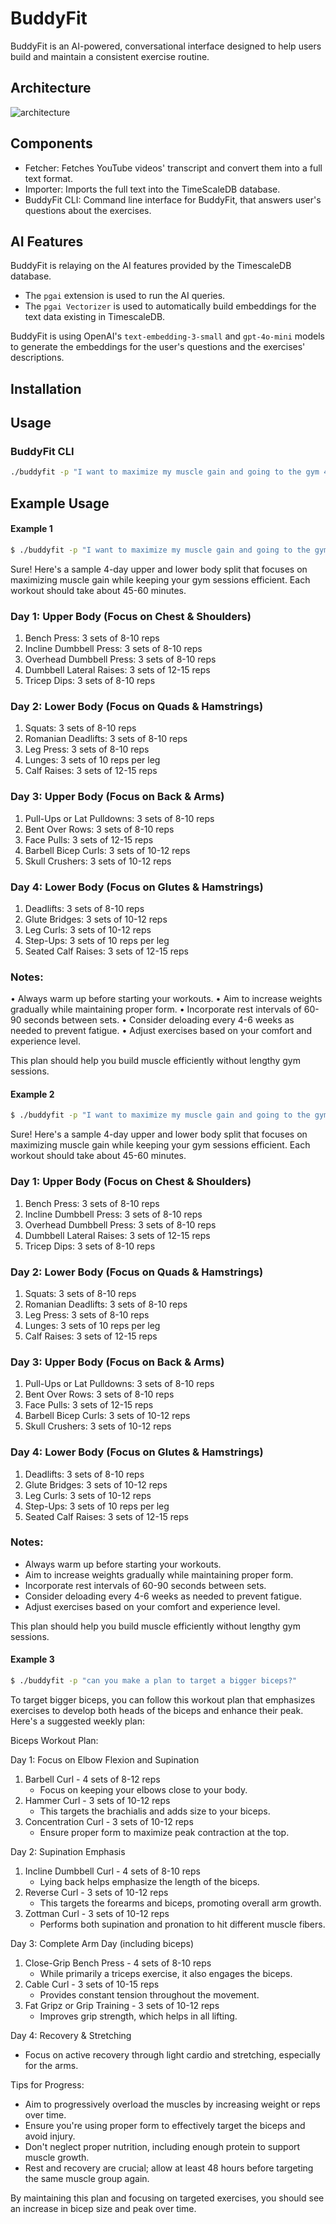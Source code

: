 # BuddyFit

BuddyFit is an AI-powered, conversational interface designed to help users build and maintain a consistent exercise routine.

## Architecture

![architecture](./arch.png)

## Components

- Fetcher: Fetches YouTube videos' transcript and convert them into a full text format.
- Importer: Imports the full text into the TimeScaleDB database.
- BuddyFit CLI: Command line interface for BuddyFit, that answers user's questions about the exercises.

## AI Features

BuddyFit is relaying on the AI features provided by the TimescaleDB database.
- The `pgai` extension is used to run the AI queries. 
- The `pgai Vectorizer` is used to automatically build embeddings for the text data existing in TimescaleDB.

BuddyFit is using OpenAI's `text-embedding-3-small` and `gpt-4o-mini` models to generate the embeddings 
for the user's questions and the exercises' descriptions.

## Installation



## Usage

### BuddyFit CLI

```bash
./buddyfit -p "I want to maximize my muscle gain and going to the gym 4 times per week. Can you build a plan for me? I don't want to spend long time in the gym"
````

## Example Usage

#### Example 1

```bash
$ ./buddyfit -p "I want to maximize my muscle gain and going to the gym 4 times per week. Can you build a plan for me? I don't want to spend long time in the gym"
```

  Sure! Here's a sample 4-day upper and lower body split that focuses on
  maximizing
  muscle gain while keeping your gym sessions efficient. Each workout should take
  about 45-60 minutes.

  ### Day 1: Upper Body (Focus on Chest & Shoulders)

1. Bench Press: 3 sets of 8-10 reps
2. Incline Dumbbell Press: 3 sets of 8-10 reps
3. Overhead Dumbbell Press: 3 sets of 8-10 reps
4. Dumbbell Lateral Raises: 3 sets of 12-15 reps
5. Tricep Dips: 3 sets of 8-10 reps

  ### Day 2: Lower Body (Focus on Quads & Hamstrings)

1. Squats: 3 sets of 8-10 reps
2. Romanian Deadlifts: 3 sets of 8-10 reps
3. Leg Press: 3 sets of 8-10 reps
4. Lunges: 3 sets of 10 reps per leg
5. Calf Raises: 3 sets of 12-15 reps

  ### Day 3: Upper Body (Focus on Back & Arms)

1. Pull-Ups or Lat Pulldowns: 3 sets of 8-10 reps
2. Bent Over Rows: 3 sets of 8-10 reps
3. Face Pulls: 3 sets of 12-15 reps
4. Barbell Bicep Curls: 3 sets of 10-12 reps
5. Skull Crushers: 3 sets of 10-12 reps

  ### Day 4: Lower Body (Focus on Glutes & Hamstrings)

1. Deadlifts: 3 sets of 8-10 reps
2. Glute Bridges: 3 sets of 10-12 reps
3. Leg Curls: 3 sets of 10-12 reps
4. Step-Ups: 3 sets of 10 reps per leg
5. Seated Calf Raises: 3 sets of 12-15 reps

### Notes:

• Always warm up before starting your workouts.
• Aim to increase weights gradually while maintaining proper form.
• Incorporate rest intervals of 60-90 seconds between sets.
• Consider deloading every 4-6 weeks as needed to prevent fatigue.
• Adjust exercises based on your comfort and experience level.

This plan should help you build muscle efficiently without lengthy gym sessions.


#### Example 2

```bash
$ ./buddyfit -p "I want to maximize my muscle gain and going to the gym 4 times per week. Can you build a plan for me? I don't want to spend long time in the gym"
```


Sure! Here's a sample 4-day upper and lower body split that focuses on
maximizing muscle gain while keeping your gym sessions efficient. Each workout should take
about 45-60 minutes.

### Day 1: Upper Body (Focus on Chest & Shoulders)

1. Bench Press: 3 sets of 8-10 reps
2. Incline Dumbbell Press: 3 sets of 8-10 reps
3. Overhead Dumbbell Press: 3 sets of 8-10 reps
4. Dumbbell Lateral Raises: 3 sets of 12-15 reps
5. Tricep Dips: 3 sets of 8-10 reps

### Day 2: Lower Body (Focus on Quads & Hamstrings)

1. Squats: 3 sets of 8-10 reps
2. Romanian Deadlifts: 3 sets of 8-10 reps
3. Leg Press: 3 sets of 8-10 reps
4. Lunges: 3 sets of 10 reps per leg
5. Calf Raises: 3 sets of 12-15 reps

### Day 3: Upper Body (Focus on Back & Arms)

1. Pull-Ups or Lat Pulldowns: 3 sets of 8-10 reps
2. Bent Over Rows: 3 sets of 8-10 reps
3. Face Pulls: 3 sets of 12-15 reps
4. Barbell Bicep Curls: 3 sets of 10-12 reps
5. Skull Crushers: 3 sets of 10-12 reps

### Day 4: Lower Body (Focus on Glutes & Hamstrings)

1. Deadlifts: 3 sets of 8-10 reps
2. Glute Bridges: 3 sets of 10-12 reps
3. Leg Curls: 3 sets of 10-12 reps
4. Step-Ups: 3 sets of 10 reps per leg
5. Seated Calf Raises: 3 sets of 12-15 reps

### Notes:

- Always warm up before starting your workouts. 
- Aim to increase weights gradually while maintaining proper form. 
- Incorporate rest intervals of 60-90 seconds between sets. 
- Consider deloading every 4-6 weeks as needed to prevent fatigue. 
- Adjust exercises based on your comfort and experience level.

This plan should help you build muscle efficiently without lengthy gym sessions.


#### Example 3

```bash
$ ./buddyfit -p "can you make a plan to target a bigger biceps?"
```

 To target bigger biceps, you can follow this workout plan that emphasizes 
 exercises to develop both heads of the biceps and enhance their peak. Here's a 
 suggested weekly plan:

  Biceps Workout Plan:

  Day 1: Focus on Elbow Flexion and Supination

1. Barbell Curl - 4 sets of 8-12 reps
   - Focus on keeping your elbows close to your body.
2. Hammer Curl - 3 sets of 10-12 reps
   - This targets the brachialis and adds size to your biceps.
3. Concentration Curl - 3 sets of 10-12 reps
   - Ensure proper form to maximize peak contraction at the top.


  Day 2: Supination Emphasis

1. Incline Dumbbell Curl - 4 sets of 8-10 reps
   - Lying back helps emphasize the length of the biceps.
2. Reverse Curl - 3 sets of 10-12 reps
   - This targets the forearms and biceps, promoting overall arm growth.
3. Zottman Curl - 3 sets of 10-12 reps
   - Performs both supination and pronation to hit different muscle fibers.


  Day 3: Complete Arm Day (including biceps)

1. Close-Grip Bench Press - 4 sets of 8-10 reps
   - While primarily a triceps exercise, it also engages the biceps.
2. Cable Curl - 3 sets of 10-15 reps
   - Provides constant tension throughout the movement.
3. Fat Gripz or Grip Training - 3 sets of 10-12 reps
   - Improves grip strength, which helps in all lifting.


Day 4: Recovery & Stretching

- Focus on active recovery through light cardio and stretching, especially for
the arms.

Tips for Progress:

- Aim to progressively overload the muscles by increasing weight or reps over time.
- Ensure you're using proper form to effectively target the biceps and avoid injury.
- Don't neglect proper nutrition, including enough protein to support muscle growth.
- Rest and recovery are crucial; allow at least 48 hours before targeting the  same muscle group again.

By maintaining this plan and focusing on targeted exercises, you should see an
increase in bicep size and peak over time.